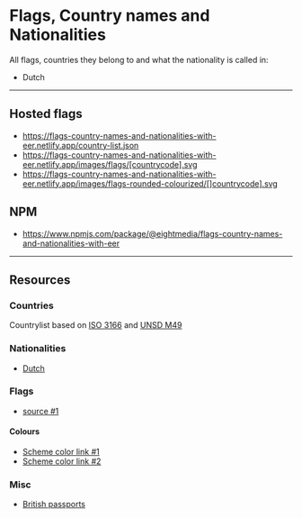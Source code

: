 # Flags, Country names and Nationalities
All flags, countries they belong to and what the nationality is called in:
- Dutch


---

## Hosted flags
* https://flags-country-names-and-nationalities-with-eer.netlify.app/country-list.json
* https://flags-country-names-and-nationalities-with-eer.netlify.app/images/flags/[countrycode].svg
* https://flags-country-names-and-nationalities-with-eer.netlify.app/images/flags-rounded-colourized/[]countrycode].svg

## NPM
* https://www.npmjs.com/package/@eightmedia/flags-country-names-and-nationalities-with-eer

---

## Resources
### Countries
Countrylist based on [ISO 3166](https://www.iso.org/iso-3166-country-codes.html) and [UNSD M49](https://unstats.un.org/unsd/methodology/m49/)


### Nationalities
* [Dutch](https://publicaties.rvig.nl/Landelijke_tabellen)

### Flags
* [source #1](https://catamphetamine.gitlab.io/country-flag-icons/3x2/index.html)

#### Colours
* [Scheme color link #1](https://www.schemecolor.com/color-schemes-of-all-country-flags.php)
* [Scheme color link #2](https://www.schemecolor.com/color/flags)

### Misc
* [British passports](https://www.whatpassport.com/)

